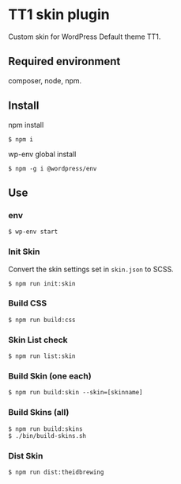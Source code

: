 # TT1 skin plugin

Custom skin for WordPress Default theme TT1.

## Required environment

composer, node, npm.

## Install

npm install

```
$ npm i
```

wp-env global install

```
$ npm -g i @wordpress/env
```

## Use

### env

```
$ wp-env start
```

### Init Skin

Convert the skin settings set in `skin.json` to SCSS.

```
$ npm run init:skin
```

### Build CSS

```
$ npm run build:css
```

### Skin List check

```
$ npm run list:skin
```

### Build Skin (one each)

```
$ npm run build:skin --skin=[skinname]
```

### Build Skins (all)

```
$ npm run build:skins
$ ./bin/build-skins.sh
```

### Dist Skin

```
$ npm run dist:theidbrewing
```
